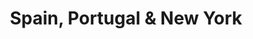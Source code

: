 ---
category: luxury
title: Spain, Portugal & New York
class: spain-portugal-and-new-york
cruiseline: Oceania Cruises – Sirena
special-info: Free house drinks package & free wifi
price: 2484
nights: 14
cruise-url: http://www.planetcruise.co.uk/oceania-cruises/sirena/04-october-2016/95285?referrersiteid=970
---